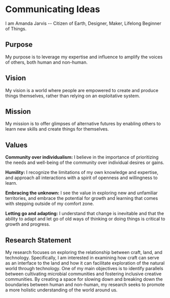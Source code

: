 # Communicating Ideas

I am Amanda Jarvis -- Citizen of Earth, Designer, Maker, Lifelong Beginner of Things. 

## Purpose 

My purpose is to leverage my expertise and influence to amplify the voices of others, both human and non-human.

## Vision 

My vision is a world where people are empowered to create and produce things themselves, rather than relying on an exploitative system.

## Mission

My mission is to offer glimpses of alternative futures by enabling others to learn new skills and create things for themselves.

## Values

**Community over individualism:** I believe in the importance of prioritizing the needs and well-being of the community over individual desires or gains.

**Humility:** I recognize the limitations of my own knowledge and expertise, and approach all interactions with a spirit of openness and willingness to learn.

**Embracing the unknown:** I see the value in exploring new and unfamiliar territories, and embrace the potential for growth and learning that comes with stepping outside of my comfort zone.

**Letting go and adapting:** I understand that change is inevitable and that the ability to adapt and let go of old ways of thinking or doing things is critical to growth and progress.

## Research Statement

My research focuses on exploring the relationship between craft, land, and technology. Specifically, I am interested in examining how craft can serve as an interface to the land and how it can facilitate exploration of the natural world through technology. One of my main objectives is to identify parallels between cultivating microbial communities and fostering inclusive creative communities. By creating a space for slowing down and breaking down the boundaries between human and non-human, my research seeks to promote a more holistic understanding of the world around us.
